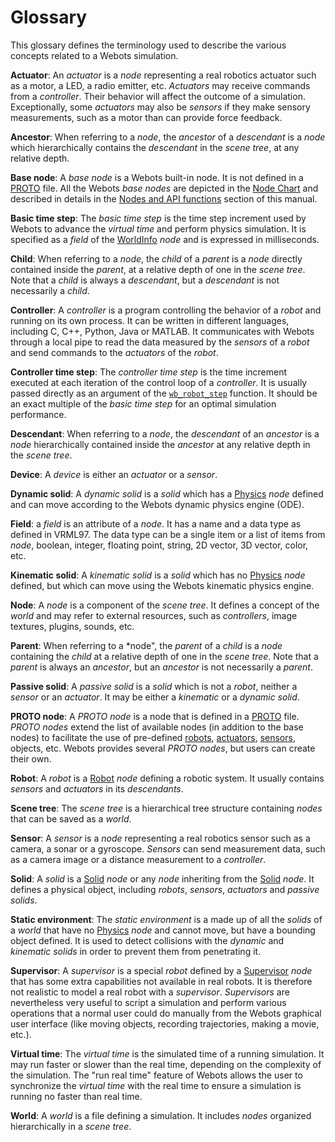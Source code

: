 # Glossary

This glossary defines the terminology used to describe the various concepts related to a Webots simulation.

**Actuator**: An *actuator* is a *node* representing a real robotics actuator such as a motor, a LED, a radio emitter, etc.
*Actuators* may receive commands from a *controller*.
Their behavior will affect the outcome of a simulation.
Exceptionally, some *actuators* may also be *sensors* if they make sensory measurements, such as a motor than can provide force feedback.

**Ancestor**: When referring to a *node*, the *ancestor* of a *descendant* is a *node* which hierarchically contains the *descendant* in the *scene tree*, at any relative depth.

**Base node**: A *base node* is a Webots built-in node.
It is not defined in a [PROTO](proto.md) file.
All the Webots *base nodes* are depicted in the [Node Chart](node-chart.md) and described in details in the [Nodes and API functions](nodes-and-api-functions.md) section of this manual.

**Basic time step**: The *basic time step* is the time step increment used by Webots to advance the *virtual time* and perform physics simulation.
It is specified as a *field* of the [WorldInfo](worldinfo.md) *node* and is expressed in milliseconds.

**Child**: When referring to a *node*, the *child* of a *parent* is a *node* directly contained inside the *parent*, at a relative depth of one in the *scene tree*.
Note that a *child* is always a *descendant*, but a *descendant* is not necessarily a *child*.

**Controller**: A *controller* is a program controlling the behavior of a *robot* and running on its own process.
It can be written in different languages, including C, C++, Python, Java or MATLAB.
It communicates with Webots through a local pipe to read the data measured by the *sensors* of a *robot* and send commands to the *actuators* of the *robot*.

**Controller time step**: The *controller time step* is the time increment executed at each iteration of the control loop of a *controller*.
It is usually passed directly as an argument of the [`wb_robot_step`](robot.md#wb_robot_step) function.
It should be an exact multiple of the *basic time step* for an optimal simulation performance.

**Descendant**: When referring to a *node*, the *descendant* of an *ancestor* is a *node* hierarchically contained inside the *ancestor* at any relative depth in the *scene tree*.

**Device**: A *device* is either an *actuator* or a *sensor*.

**Dynamic solid**: A *dynamic solid* is a *solid* which has a [Physics](physics.md) *node* defined and can move according to the Webots dynamic physics engine (ODE).

**Field**: a *field* is an attribute of a *node*.
It has a name and a data type as defined in VRML97.
The data type can be a single item or a list of items from *node*, boolean, integer, floating point, string, 2D vector, 3D vector, color, etc.

**Kinematic solid**: A *kinematic solid* is a *solid* which has no [Physics](physics.md) *node* defined, but which can move using the Webots kinematic physics engine.

**Node**: A *node* is a component of the *scene tree*.
It defines a concept of the *world* and may refer to external resources, such as *controllers*, image textures, plugins, sounds, etc.

**Parent**: When referring to a *node", the *parent* of a *child* is a *node* containing the *child* at a relative depth of one in the *scene tree*.
Note that a *parent* is always an *ancestor*, but an *ancestor* is not necessarily a *parent*.

**Passive solid**: A *passive solid* is a *solid* which is not a *robot*, neither a *sensor* or an *actuator*.
It may be either a *kinematic* or a *dynamic solid*.

**PROTO node**: A *PROTO node* is a node that is defined in a [PROTO](proto.md) file.
*PROTO nodes* extend the list of available nodes (in addition to the base nodes) to facilitate the use of pre-defined [robots](../guide/robots.md), [actuators](../guide/actuators.md), [sensors](../guide/sensors.md), objects, etc. Webots provides several *PROTO nodes*, but users can create their own.

**Robot**: A *robot* is a [Robot](robot.md) *node* defining a robotic system.
It usually contains *sensors* and *actuators* in its *descendants*.

**Scene tree**: The *scene tree* is a hierarchical tree structure containing *nodes* that can be saved as a *world*.

**Sensor**: A *sensor* is a *node* representing a real robotics sensor such as a camera, a sonar or a gyroscope.
*Sensors* can send measurement data, such as a camera image or a distance measurement to a *controller*.

**Solid**: A *solid* is a [Solid](solid.md) *node* or any *node* inheriting from the [Solid](solid.md) *node*.
It defines a physical object, including *robots*, *sensors*, *actuators* and *passive solids*.

**Static environment**: The *static environment* is a made up of all the *solids* of a *world* that have no [Physics](physics.md) *node* and cannot move, but have a bounding object defined.
It is used to detect collisions with the *dynamic* and *kinematic solids* in order to prevent them from penetrating it.

**Supervisor**: A *supervisor* is a special *robot* defined by a [Supervisor](supervisor.md) *node* that has some extra capabilities not available in real robots.
It is therefore not realistic to model a real robot with a *supervisor*.
*Supervisors* are nevertheless very useful to script a simulation and perform various operations that a normal user could do manually from the Webots graphical user interface (like moving objects, recording trajectories, making a movie, etc.).

**Virtual time**: The *virtual time* is the simulated time of a running simulation.
It may run faster or slower than the real time, depending on the complexity of the simulation.
The "run real time" feature of Webots allows the user to synchronize the *virtual time* with the real time to ensure a simulation is running no faster than real time.

**World**: A *world* is a file defining a simulation.
It includes *nodes* organized hierarchically in a *scene tree*.
